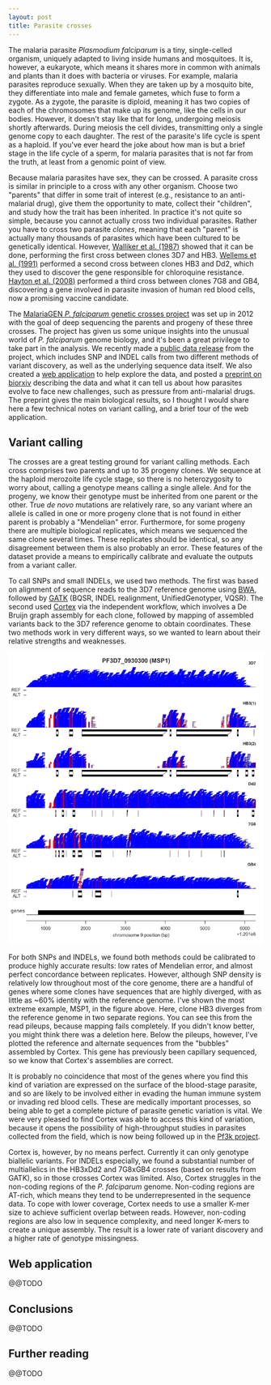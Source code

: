```yaml
---
layout: post
title: Parasite crosses
---
```


The malaria parasite *Plasmodium falciparum* is a tiny, single-celled
organism, uniquely adapted to living inside humans and mosquitoes. It
is, however, a eukaryote, which means it shares more in common with
animals and plants than it does with bacteria or viruses. For example,
malaria parasites reproduce sexually. When they are taken up by a
mosquito bite, they differentiate into male and female gametes, which
fuse to form a zygote. As a zygote, the parasite is diploid, meaning
it has two copies of each of the chromosomes that make up its genome,
like the cells in our bodies. However, it doesn't stay like that for
long, undergoing meiosis shortly afterwards. During meiosis the cell
divides, transmitting only a single genome copy to each daughter. The
rest of the parasite's life cycle is spent as a haploid. If you've
ever heard the joke about how man is but a brief stage in the life
cycle of a sperm, for malaria parasites that is not far from the
truth, at least from a genomic point of view.

Because malaria parasites have sex, they can be crossed. A parasite
cross is similar in principle to a cross with any other
organism. Choose two "parents" that differ in some trait of interest
(e.g., resistance to an anti-malarial drug), give them the opportunity
to mate, collect their "children", and study how the trait has been
inherited. In practice it's not quite so simple, because you cannot
actually cross two individual parasites. Rather you have to cross two
parasite *clones*, meaning that each "parent" is actually many
thousands of parasites which have been cultured to be genetically
identical. However, [Walliker et
al. (1987)](http://www.ncbi.nlm.nih.gov/pubmed/3299700) showed that it
can be done, performing the first cross between clones 3D7 and
HB3. [Wellems et
al. (1991)](http://www.pubmedcentral.nih.gov/articlerender.fcgi?artid=51451&tool=pmcentrez&rendertype=abstract)
performed a second cross between clones HB3 and Dd2, which they used
to discover the gene responsible for chloroquine resistance. [Hayton
et
al. (2008)](http://www.pubmedcentral.nih.gov/articlerender.fcgi?artid=2677973&tool=pmcentrez&rendertype=abstract)
performed a third cross between clones 7G8 and GB4, discovering a gene
involved in parasite invasion of human red blood cells, now a
promising vaccine candidate.

The [MalariaGEN *P. falciparum* genetic crosses
project](www.malariagen.net/projects/parasite/pf-crosses) was set up
in 2012 with the goal of deep sequencing the parents and progeny of
these three crosses. The project has given us some unique insights
into the unusual world of *P. falciparum* genome biology, and it's
been a great privilege to take part in the analysis. We recently made
a [public data release](http://www.malariagen.net/data/pf-crosses-1.0)
from the project, which includes SNP and INDEL calls from two
different methods of variant discovery, as well as the underlying
sequence data itself. We also created a [web
application](http://www.malariagen.net/apps/pf-crosses/1.0/) to help
explore the data, and posted a [preprint on
biorxiv](http://dx.doi.org/10.1101/024182) describing the data and
what it can tell us about how parasites evolve to face new challenges,
such as pressure from anti-malarial drugs. The preprint gives the main
biological results, so I thought I would share here a few technical
notes on variant calling, and a brief tour of the web application.

## Variant calling

The crosses are a great testing ground for variant calling
methods. Each cross comprises two parents and up to 35 progeny
clones. We sequence at the haploid merozoite life cycle stage, so
there is no heterozygosity to worry about, calling a genotype means
calling a single allele. And for the progeny, we know their genotype
must be inherited from one parent or the other. True *de novo*
mutations are relatively rare, so any variant where an allele is
called in one or more progeny clone that is not found in either parent
is probably a "Mendelian" error. Furthermore, for some progeny there
are multiple biological replicates, which means we sequenced the same
clone several times. These replicates should be identical, so any
disagreement between them is also probably an error. These features of
the dataset provide a means to empirically calibrate and evaluate the
outputs from a variant caller.

To call SNPs and small INDELs, we used two methods. The first was
based on alignment of sequence reads to the 3D7 reference genome using
[BWA](http://bio-bwa.sourceforge.net/), followed by
[GATK](https://www.broadinstitute.org/gatk/) (BQSR, INDEL realignment,
UnifiedGenotyper, VQSR). The second used
[Cortex](http://cortexassembler.sourceforge.net/index_cortex_var.html)
via the independent workflow, which involves a De Bruijn graph
assembly for each clone, followed by mapping of assembled variants
back to the 3D7 reference genome to obtain coordinates. These two
methods work in very different ways, so we wanted to learn about
their relative strengths and weaknesses.

![alignment versus assembly](/assets/2015-10-05-parasite-crosses_files/pileup.jpg)

For both SNPs and INDELs, we found both methods could be calibrated to
produce highly accurate results: low rates of Mendelian error, and
almost perfect concordance between replicates. However, although SNP
density is relatively low throughout most of the core genome, there
are a handful of genes where some clones have sequences that are
highly diverged, with as little as ~60% identity with the reference
genome. I've shown the most extreme example, MSP1, in the figure
above. Here, clone HB3 diverges from the reference genome in two
separate regions. You can see this from the read pileups, because
mapping fails completely. If you didn't know better, you might think
there was a deletion here. Below the pileups, however, I've plotted
the reference and alternate sequences from the "bubbles" assembled by
Cortex. This gene has previously been capillary sequenced, so we know
that Cortex's assemblies are correct.

It is probably no coincidence that most of the genes where you find
this kind of variation are expressed on the surface of the blood-stage
parasite, and so are likely to be involved either in evading the human
immune system or invading red blood cells. These are medically
important processes, so being able to get a complete picture of
parasite genetic variation is vital. We were very pleased to find
Cortex was able to access this kind of variation, because it opens the
possibility of high-throughput studies in parasites collected from the
field, which is now being followed up in the [Pf3k
project](http://www.malariagen.net/projects/parasite/pf3k).

Cortex is, however, by no means perfect. Currently it can only
genotype biallelic variants. For INDELs especially, we found a
substantial number of multiallelics in the HB3xDd2 and 7G8xGB4 crosses
(based on results from GATK), so in those crosses Cortex was
limited. Also, Cortex struggles in the non-coding regions of the
*P. falciparum* genome. Non-coding regions are AT-rich, which means
they tend to be underrepresented in the sequence data. To cope with
lower coverage, Cortex needs to use a smaller K-mer size to achieve
sufficient overlap between reads. However, non-coding regions are also
low in sequence complexity, and need longer K-mers to create a unique
assembly. The result is a lower rate of variant discovery and a higher
rate of genotype missingness.

## Web application

@@TODO

## Conclusions

@@TODO

## Further reading

@@TODO
